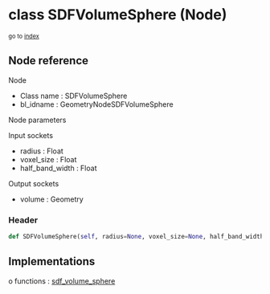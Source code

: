 # class SDFVolumeSphere (Node)

<sub>go to [index](/docs/index.md)</sub>

## Node reference

Node
 - Class name : SDFVolumeSphere
 - bl_idname : GeometryNodeSDFVolumeSphere

Node parameters

Input sockets
 - radius : Float
 - voxel_size : Float
 - half_band_width : Float

Output sockets
 - volume : Geometry

### Header

``` python
def SDFVolumeSphere(self, radius=None, voxel_size=None, half_band_width=None, node_label=None, node_color=None):
```

## Implementations

o functions : [sdf_volume_sphere](#sdf_volume_sphere)

